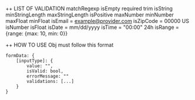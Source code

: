 ++ LIST OF VALIDATION
    matchRegexp
    isEmpty
    required
    trim
    isString
    minStringLength
    maxStringLength
    isPositive
    maxNumber
    minNumber
    maxFloat
    minFloat
    isEmail = example@provider.com
    isZipCode = 00000 US
    isNumber
    isFloat
    isDate = mm/dd/yyyy
    isTime = "00:00" 24h
    isRange = {range: {max: 10, min: 0}}

++ HOW TO USE
    Obj must follow this format

    formData: {
        [inputType]: {
            value: "",
            isValid: bool,
            errorMessage: ""
            validations: [...]
        }
    }